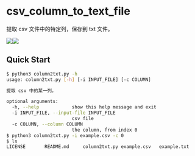 # csv_column_to_text_file

提取 csv 文件中的特定列，保存到 txt 文件。

![](https://shields.io/badge/license-GPL-blue)![](https://img.shields.io/badge/Python-3.6%2B-blue)

## Quick Start

```bash
$ python3 column2txt.py -h
usage: column2txt.py [-h] [-i INPUT_FILE] [-c COLUMN]

提取 csv 中的某一列。

optional arguments:
  -h, --help            show this help message and exit
  -i INPUT_FILE, --input-file INPUT_FILE
                        csv file
  -c COLUMN, --column COLUMN
                        the column, from index 0
$ python3 column2txt.py -i example.csv -c 0
$ ls
LICENSE       README.md     column2txt.py example.csv   example.txt

```